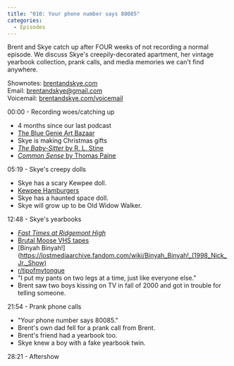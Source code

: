 ```yaml
---
title: "010: Your phone number says 80085"
categories:
  - Episodes
---
```


Brent and Skye catch up after FOUR weeks of not recording a normal episode. We discuss Skye's creepily-decorated apartment, her vintage yearbook collection, prank calls, and media memories we can't find anywhere.

Shownotes: [brentandskye.com](https://brentandskye.com)  
Email: [brentandskye@gmail.com](mailto:brentandskye@gmail.com)  
Voicemail: [brentandskye.com/voicemail](https://anchor.fm/brentandskye/message)

00:00 - Recording woes/catching up

* 4 months since our last podcast
* [The Blue Genie Art Bazaar](https://bluegenieartbazaar.com)
* Skye is making Christmas gifts
* [*The Baby-Sitter* by R. L. Stine](https://www.amazon.com/Baby-Sitter-R-L-Stine-ebook/dp/B07QSFTKFX/ref=sr_1_2?dchild=1&keywords=the+babysitter+rl+stein&qid=1607626272&sr=8-2)
* [*Common Sense* by Thomas Paine](https://en.wikipedia.org/wiki/Common_Sense)

05:19 - Skye's creepy dolls

* Skye has a scary Kewpee doll.
* [Kewpee Hamburgers](https://kewpeehamburgers.com)
* Skye has a haunted space doll.
* Skye will grow up to be Old Widow Walker.

12:48 - Skye's yearbooks

* [*Fast Times at Ridgemont High*](https://en.wikipedia.org/wiki/Fast_Times_at_Ridgemont_High)
* [Brutal Moose VHS tapes](https://www.youtube.com/watch?v=bgI65YsbM80)
* [Binyah Binyah!](https://lostmediaarchive.fandom.com/wiki/Binyah_Binyah!_(1998_Nick_Jr._Show)
* [r/tipofmytongue](https://www.reddit.com/r/tipofmytongue/)
* "I put my pants on two legs at a time, just like everyone else."
* Brent saw two boys kissing on TV in fall of 2000 and got in trouble for telling someone.

21:54 - Prank phone calls

* "Your phone number says 80085."
* Brent's own dad fell for a prank call from Brent.
* Brent's friend had a yearbook too.
* Skye knew a boy with a fake yearbook twin.

28:21 - Aftershow
